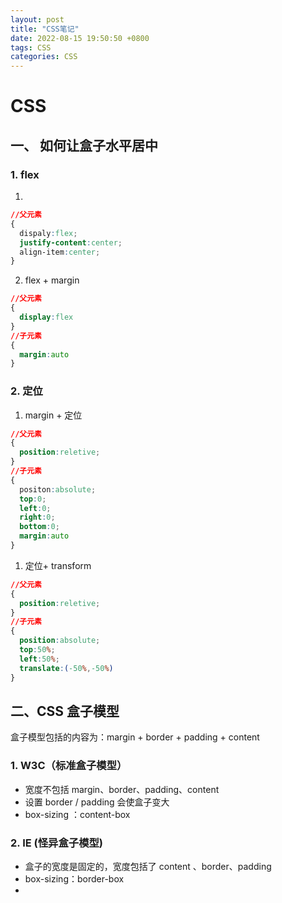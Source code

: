 ```yaml
---
layout: post
title: "CSS笔记"
date: 2022-08-15 19:50:50 +0800
tags: CSS
categories: CSS
---
```




# CSS

## 一、 如何让盒子水平居中

### 1. flex 

1. ​

```css
//父元素
{
  dispaly:flex;
  justify-content:center;
  align-item:center;
}
```

2. flex + margin

```css
//父元素
{
  display:flex
}
//子元素
{
  margin:auto
}
```

### 2. 定位

1. margin + 定位

```css
//父元素
{
  position:reletive;
}
//子元素
{
  positon:absolute;
  top:0;
  left:0;
  right:0;
  bottom:0;
  margin:auto
}
```



1. 定位+ transform

```css
//父元素
{
  position:reletive;
}
//子元素
{
  position:absolute;
  top:50%;
  left:50%;
  translate:(-50%,-50%)
}
```



## 二、CSS 盒子模型
 盒子模型包括的内容为：margin + border + padding + content
### 1. W3C（标准盒子模型）

+ 宽度不包括 margin、border、padding、content
+ 设置 border / padding 会使盒子变大
+ box-sizing ：content-box


### 2. IE (怪异盒子模型)

+ 盒子的宽度是固定的，宽度包括了 content 、border、padding
+ box-sizing：border-box
+ ​






